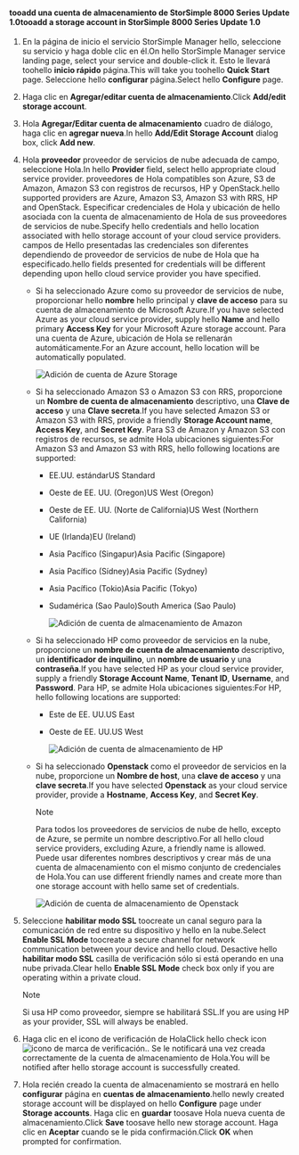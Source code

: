 <!--author=alkohli last changed: 9/17/15-->

#### <a name="tooadd-a-storage-account-in-storsimple-8000-series-update-10"></a><span data-ttu-id="db538-101">tooadd una cuenta de almacenamiento de StorSimple 8000 Series Update 1.0</span><span class="sxs-lookup"><span data-stu-id="db538-101">tooadd a storage account in StorSimple 8000 Series Update 1.0</span></span>
1. <span data-ttu-id="db538-102">En la página de inicio el servicio StorSimple Manager hello, seleccione su servicio y haga doble clic en él.</span><span class="sxs-lookup"><span data-stu-id="db538-102">On hello StorSimple Manager service landing page, select your service and double-click it.</span></span> <span data-ttu-id="db538-103">Esto le llevará toohello **inicio rápido** página.</span><span class="sxs-lookup"><span data-stu-id="db538-103">This will take you toohello **Quick Start** page.</span></span> <span data-ttu-id="db538-104">Seleccione hello **configurar** página.</span><span class="sxs-lookup"><span data-stu-id="db538-104">Select hello **Configure** page.</span></span>
2. <span data-ttu-id="db538-105">Haga clic en **Agregar/editar cuenta de almacenamiento**.</span><span class="sxs-lookup"><span data-stu-id="db538-105">Click **Add/edit storage account**.</span></span>
3. <span data-ttu-id="db538-106">Hola **Agregar/Editar cuenta de almacenamiento** cuadro de diálogo, haga clic en **agregar nueva**.</span><span class="sxs-lookup"><span data-stu-id="db538-106">In hello **Add/Edit Storage Account** dialog box, click **Add new**.</span></span>
4. <span data-ttu-id="db538-107">Hola **proveedor** proveedor de servicios de nube adecuada de campo, seleccione Hola.</span><span class="sxs-lookup"><span data-stu-id="db538-107">In hello **Provider** field, select hello appropriate cloud service provider.</span></span> <span data-ttu-id="db538-108">proveedores de Hola compatibles son Azure, S3 de Amazon, Amazon S3 con registros de recursos, HP y OpenStack.</span><span class="sxs-lookup"><span data-stu-id="db538-108">hello supported providers are Azure, Amazon S3, Amazon S3 with RRS, HP and OpenStack.</span></span> <span data-ttu-id="db538-109">Especificar credenciales de Hola y ubicación de hello asociada con la cuenta de almacenamiento de Hola de sus proveedores de servicios de nube.</span><span class="sxs-lookup"><span data-stu-id="db538-109">Specify hello credentials and hello location associated with hello storage account of your cloud service providers.</span></span> <span data-ttu-id="db538-110">campos de Hello presentadas las credenciales son diferentes dependiendo de proveedor de servicios de nube de Hola que ha especificado.</span><span class="sxs-lookup"><span data-stu-id="db538-110">hello fields presented for credentials will be different depending upon hello cloud service provider you have specified.</span></span> 
   
   * <span data-ttu-id="db538-111">Si ha seleccionado Azure como su proveedor de servicios de nube, proporcionar hello **nombre** hello principal y **clave de acceso** para su cuenta de almacenamiento de Microsoft Azure.</span><span class="sxs-lookup"><span data-stu-id="db538-111">If you have selected Azure as your cloud service provider, supply hello **Name** and hello primary **Access Key** for your Microsoft Azure storage account.</span></span> <span data-ttu-id="db538-112">Para una cuenta de Azure, ubicación de Hola se rellenarán automáticamente.</span><span class="sxs-lookup"><span data-stu-id="db538-112">For an Azure account, hello location will be automatically populated.</span></span>
     
        ![Adición de cuenta de Azure Storage](./media/storsimple-configure-new-storage-account-u1/AddAzureStorageaccount-include.png)
   * <span data-ttu-id="db538-114">Si ha seleccionado Amazon S3 o Amazon S3 con RRS, proporcione un **Nombre de cuenta de almacenamiento** descriptivo, una **Clave de acceso** y una **Clave secreta**.</span><span class="sxs-lookup"><span data-stu-id="db538-114">If you have selected Amazon S3 or Amazon S3 with RRS, provide a friendly **Storage Account name**, **Access Key**, and **Secret Key**.</span></span> <span data-ttu-id="db538-115">Para S3 de Amazon y Amazon S3 con registros de recursos, se admite Hola ubicaciones siguientes:</span><span class="sxs-lookup"><span data-stu-id="db538-115">For Amazon S3 and Amazon S3 with RRS, hello following locations are supported:</span></span>
     
     * <span data-ttu-id="db538-116">EE.UU. estándar</span><span class="sxs-lookup"><span data-stu-id="db538-116">US Standard</span></span>
     * <span data-ttu-id="db538-117">Oeste de EE. UU. (Oregon)</span><span class="sxs-lookup"><span data-stu-id="db538-117">US West (Oregon)</span></span>
     * <span data-ttu-id="db538-118">Oeste de EE. UU. (Norte de California)</span><span class="sxs-lookup"><span data-stu-id="db538-118">US West (Northern California)</span></span>
     * <span data-ttu-id="db538-119">UE (Irlanda)</span><span class="sxs-lookup"><span data-stu-id="db538-119">EU (Ireland)</span></span>
     * <span data-ttu-id="db538-120">Asia Pacífico (Singapur)</span><span class="sxs-lookup"><span data-stu-id="db538-120">Asia Pacific (Singapore)</span></span>
     * <span data-ttu-id="db538-121">Asia Pacífico (Sídney)</span><span class="sxs-lookup"><span data-stu-id="db538-121">Asia Pacific (Sydney)</span></span>
     * <span data-ttu-id="db538-122">Asia Pacífico (Tokio)</span><span class="sxs-lookup"><span data-stu-id="db538-122">Asia Pacific (Tokyo)</span></span>
     * <span data-ttu-id="db538-123">Sudamérica (Sao Paulo)</span><span class="sxs-lookup"><span data-stu-id="db538-123">South America (Sao Paulo)</span></span>
       
       ![Adición de cuenta de almacenamiento de Amazon](./media/storsimple-configure-new-storage-account-u1/AddAmazonStorageaccount-include.png)
   * <span data-ttu-id="db538-125">Si ha seleccionado HP como proveedor de servicios en la nube, proporcione un **nombre de cuenta de almacenamiento** descriptivo, un **identificador de inquilino**, un **nombre de usuario** y una **contraseña**.</span><span class="sxs-lookup"><span data-stu-id="db538-125">If you have selected HP as your cloud service provider, supply a friendly **Storage Account Name**, **Tenant ID**, **Username**, and **Password**.</span></span> <span data-ttu-id="db538-126">Para HP, se admite Hola ubicaciones siguientes:</span><span class="sxs-lookup"><span data-stu-id="db538-126">For HP, hello following locations are supported:</span></span>
     
     * <span data-ttu-id="db538-127">Este de EE. UU.</span><span class="sxs-lookup"><span data-stu-id="db538-127">US East</span></span>
     * <span data-ttu-id="db538-128">Oeste de EE. UU.</span><span class="sxs-lookup"><span data-stu-id="db538-128">US West</span></span>
       
       ![Adición de cuenta de almacenamiento de HP](./media/storsimple-configure-new-storage-account-u1/AddHPStorageaccount-include.png)
   * <span data-ttu-id="db538-130">Si ha seleccionado **Openstack** como el proveedor de servicios en la nube, proporcione un **Nombre de host**, una **clave de acceso** y una **clave secreta**.</span><span class="sxs-lookup"><span data-stu-id="db538-130">If you have selected **Openstack** as your cloud service provider, provide a **Hostname**, **Access Key**, and **Secret Key**.</span></span>
     
     > [!NOTE]
     > <span data-ttu-id="db538-131">Para todos los proveedores de servicios de nube de hello, excepto de Azure, se permite un nombre descriptivo.</span><span class="sxs-lookup"><span data-stu-id="db538-131">For all hello cloud service providers, excluding Azure, a friendly name is allowed.</span></span> <span data-ttu-id="db538-132">Puede usar diferentes nombres descriptivos y crear más de una cuenta de almacenamiento con el mismo conjunto de credenciales de Hola.</span><span class="sxs-lookup"><span data-stu-id="db538-132">You can use different friendly names and create more than one storage account with hello same set of credentials.</span></span>
     > 
     > 
     
        ![Adición de cuenta de almacenamiento de Openstack](./media/storsimple-configure-new-storage-account-u1/AddOpenstackStorageaccount-include.png)
5. <span data-ttu-id="db538-134">Seleccione **habilitar modo SSL** toocreate un canal seguro para la comunicación de red entre su dispositivo y hello en la nube.</span><span class="sxs-lookup"><span data-stu-id="db538-134">Select **Enable SSL Mode** toocreate a secure channel for network communication between your device and hello cloud.</span></span> <span data-ttu-id="db538-135">Desactive hello **habilitar modo SSL** casilla de verificación sólo si está operando en una nube privada.</span><span class="sxs-lookup"><span data-stu-id="db538-135">Clear hello **Enable SSL Mode** check box only if you are operating within a private cloud.</span></span>
   
   > [!NOTE]
   > <span data-ttu-id="db538-136">Si usa HP como proveedor, siempre se habilitará SSL.</span><span class="sxs-lookup"><span data-stu-id="db538-136">If you are using HP as your provider, SSL will always be enabled.</span></span>
   > 
   > 
6. <span data-ttu-id="db538-137">Haga clic en el icono de verificación de Hola</span><span class="sxs-lookup"><span data-stu-id="db538-137">Click hello check icon</span></span> ![icono de marca de verificación](./media/storsimple-configure-new-storage-account/HCS_CheckIcon-include.png)<span data-ttu-id="db538-139">.</span><span class="sxs-lookup"><span data-stu-id="db538-139">.</span></span> <span data-ttu-id="db538-140">Se le notificará una vez creada correctamente de la cuenta de almacenamiento de Hola.</span><span class="sxs-lookup"><span data-stu-id="db538-140">You will be notified after hello storage account is successfully created.</span></span>
7. <span data-ttu-id="db538-141">Hola recién creado la cuenta de almacenamiento se mostrará en hello **configurar** página en **cuentas de almacenamiento**.</span><span class="sxs-lookup"><span data-stu-id="db538-141">hello newly created storage account will be displayed on hello **Configure** page under **Storage accounts**.</span></span> <span data-ttu-id="db538-142">Haga clic en **guardar** toosave Hola nueva cuenta de almacenamiento.</span><span class="sxs-lookup"><span data-stu-id="db538-142">Click **Save** toosave hello new storage account.</span></span> <span data-ttu-id="db538-143">Haga clic en **Aceptar** cuando se le pida confirmación.</span><span class="sxs-lookup"><span data-stu-id="db538-143">Click **OK** when prompted for confirmation.</span></span>

